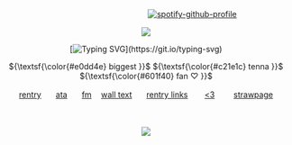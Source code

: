 ㅤ ㅤㅤㅤ ㅤㅤㅤ ㅤㅤㅤ ㅤㅤㅤ ㅤㅤㅤ ㅤㅤ[![spotify-github-profile](https://spotify-github-profile.kittinanx.com/api/view?uid=31ovkj4zy2dpnm7nft7ynmpapes4&cover_image=true&theme=novatorem&show_offline=false&background_color=121212&interchange=false&bar_color=5e3d2c&bar_color_cover=false)](https://github.com/kittinan/spotify-github-profile)




<p align="center" dir="auto">
<img src="https://files.catbox.moe/9k4wgx.png"> 

<div align='center'> 

[![Typing SVG](https://readme-typing-svg.demolab.com?font=Michroma&weight=300&pause=1000&color=C01E1D&background=FFE95100&center=true&vCenter=true&width=435&lines=IIITTTTSSSS+TTTVVVV+TIIMMMEEE!!!!!!!!!;+look+at+that+Fun-o-meter!!!+Haha!!!)](https://git.io/typing-svg)
                    
<p align="center">
      ${\textsf{\color{#e0dd4e} biggest }}$      ${\textsf{\color{#c21e1c} tenna }}$      ${\textsf{\color{#601f40} fan ♡ }}$
   <br>

[rentry](https://rentry.co/hospitalyaoi)ㅤㅤ[ata](https://robertseanleonard.atabook.org/)ㅤㅤ[fm](https://stats.fm/31ovkj4zy2dpnm7nft7ynmpapes4) ㅤ[wall text](https://walloftext.co/doctorwilson)ㅤㅤ[rentry links](https://rentry.co/wize)ㅤㅤ [<3](https://rentry.co/pauljohn) ㅤㅤ [strawpage](https://stimulated.straw.page/)

ㅤㅤ
⠀⠀


![](https://komarev.com/ghpvc/?username=your-github-doctorwilson&abbreviated=true&color=dfe155)
